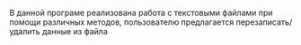 В данной програме реализована работа с текстовыми файлами при помощи различных методов, пользователю предлагается перезаписать/удалить данные из файла
